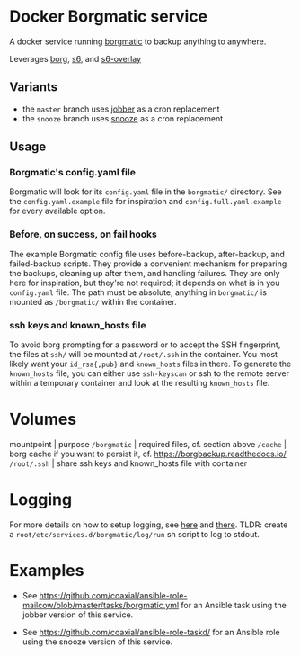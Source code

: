 # Docker Borgmatic service

A docker service running [borgmatic](https://torsion.org/borgmatic/) to backup anything to anywhere.

Leverages [borg](https://borgbackup.readthedocs.io/), [s6](http://skarnet.org/software/s6/index.html), and [s6-overlay](https://github.com/just-containers/s6-overlay)

## Variants

- the `master` branch uses [jobber](https://dshearer.github.io/jobber/) as a cron replacement
- the `snooze` branch uses [snooze](https://github.com/chneukirchen/snooze) as a cron replacement

## Usage

### Borgmatic's config.yaml file

Borgmatic will look for its `config.yaml` file in the `borgmatic/` directory. See the `config.yaml.example` file for inspiration and `config.full.yaml.example` for every available option.

### Before, on success, on fail hooks

The example Borgmatic config file uses before-backup, after-backup, and failed-backup scripts. They provide a convenient mechanism for preparing the backups, cleaning up after them, and handling failures. They are only here for inspiration, but they're not required; it depends on what is in you `config.yaml` file. The path must be absolute, anything in `borgmatic/` is mounted as `/borgmatic/` within the container.

### ssh keys and known_hosts file

To avoid borg prompting for a password or to accept the SSH fingerprint, the files at `ssh/` will be mounted at `/root/.ssh` in the container. You most likely want your `id_rsa{,pub}` and `known_hosts` files in there. To generate the `known_hosts` file, you can either use `ssh-keyscan` or ssh to the remote server within a temporary container and look at the resulting `known_hosts` file.

# Volumes

mountpoint | purpose
`/borgmatic` | required files, cf. section above
`/cache` | borg cache if you want to persist it, cf. https://borgbackup.readthedocs.io/
`/root/.ssh` | share ssh keys and known_hosts file with container

# Logging

For more details on how to setup logging, see [here](http://skarnet.org/software/s6/s6-log.html) and [there](https://github.com/just-containers/s6-overlay#logging). TLDR: create a `root/etc/services.d/borgmatic/log/run` sh script to log to stdout.

# Examples

- See https://github.com/coaxial/ansible-role-mailcow/blob/master/tasks/borgmatic.yml for an Ansible task using the jobber version of this service.

- See https://github.com/coaxial/ansible-role-taskd/ for an Ansible role using the snooze version of this service.
